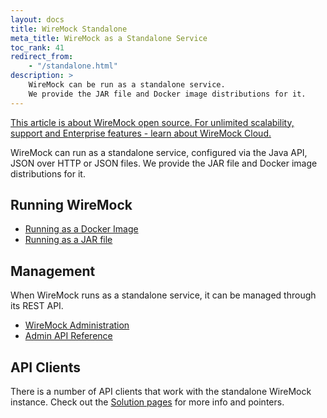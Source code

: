 ```yaml
---
layout: docs
title: WireMock Standalone
meta_title: WireMock as a Standalone Service
toc_rank: 41
redirect_from: 
    - "/standalone.html"
description: > 
    WireMock can be run as a standalone service.
    We provide the JAR file and Docker image distributions for it.
---
```


<div class="cloud-callout"><a href="https://www.wiremock.io" target="_BLANK">This article is about WireMock open source. For unlimited scalability, support and Enterprise features - learn about WireMock Cloud.</a></div>

WireMock can run as a standalone service,
configured via the Java API, JSON over HTTP or JSON files.
We provide the JAR file and Docker image distributions for it.

## Running WireMock

- [Running as a Docker Image](../docker)
- [Running as a JAR file](./java-jar)

## Management

When WireMock runs as a standalone service, it can be managed through its REST API.

- [WireMock Administration](./administration)
- [Admin API Reference](./admin-api-reference/)

## API Clients

There is a number of API clients that work with the standalone WireMock instance.
Check out the [Solution pages](../../docs) for more info and pointers.

